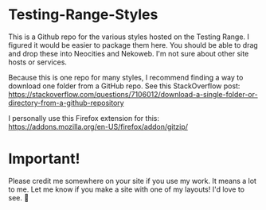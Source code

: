 # Testing-Range-Styles

This is a Github repo for the various styles hosted on the Testing Range. I figured it would be easier to package them here. You should be able to drag and drop these into Neocities and Nekoweb. I'm not sure about other site hosts or services.

Because this is one repo for many styles, I recommend finding a way to download one folder from a GitHub repo. See this StackOverflow post: https://stackoverflow.com/questions/7106012/download-a-single-folder-or-directory-from-a-github-repository

I personally use this Firefox extension for this: https://addons.mozilla.org/en-US/firefox/addon/gitzip/

# Important!

Please credit me somewhere on your site if you use my work. It means a lot to me. Let me know if you make a site with one of my layouts! I'd love to see. 🥰
